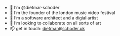 - 👋 I’m @dietmar-schoder
- 👀 I’m the founder of the london music video festival
- 🌱 I’m a software architect and a digial artist
- 💞️ I’m looking to collaborate on all sorts of art
- 📫 get in touch: dietmar@schoder.uk

<!---
dietmar-schoder/dietmar-schoder is a ✨ special ✨ repository because its `README.md` (this file) appears on your GitHub profile.
You can click the Preview link to take a look at your changes.
--->
